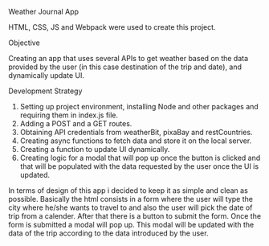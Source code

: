 Weather Journal App

HTML, CSS, JS and Webpack were used to create this project.

Objective

Creating an app that uses several APIs to get weather based on the data provided by the user (in this case destination of the trip and date), and dynamically update UI.

Development Strategy

1. Setting up project environment, installing Node and other packages and requiring them in index.js file.
2. Adding a POST and a GET routes.
3. Obtaining API credentials from weatherBit, pixaBay and restCountries.
4. Creating async functions to fetch data and store it on the local server.
5. Creating a function to update UI dynamically.
6. Creating logic for a modal that will pop up once the button is clicked and that will be populated with the data requested by the user once the UI is updated.

In terms of design of this app i decided to keep it as simple and clean as possible. Basically the html consists in a form where the user will type the city where he/she wants to travel to and also the user will pick the date of trip from a calender. After that there is a button to submit the form.
Once the form is submitted a modal will pop up. This modal will be updated with the data of the trip according to the data introduced by the user.
